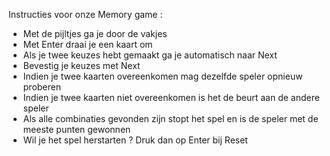 Instructies voor onze Memory game :

- Met de pijltjes ga je door de vakjes
- Met Enter draai je een kaart om
- Als je twee keuzes hebt gemaakt ga je automatisch naar Next
- Bevestig je keuzes met Next
- Indien je twee kaarten overeenkomen mag dezelfde speler opnieuw proberen
- Indien je twee kaarten niet overeenkomen is het de beurt aan de andere speler
- Als alle combinaties gevonden zijn stopt het spel en is de speler met de meeste punten gewonnen
- Wil je het spel herstarten ? Druk dan op Enter bij Reset
